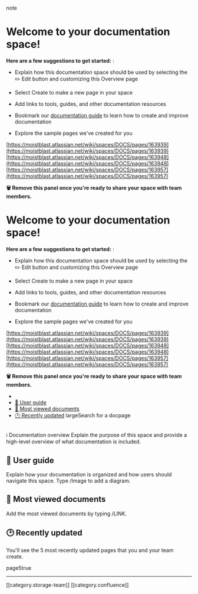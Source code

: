 note
# Welcome to your documentation space!
 **Here are a few suggestions to get started:** :


* Explain how this documentation space should be used by selecting the ✏️ Edit button and customizing this Overview page


* Select Create  to make a new page in your space


* Add links to tools, guides, and other documentation resources


* Bookmark our [documentation guide](https://www.atlassian.com/software/confluence/documentation) to learn how to create and improve documentation


* Explore the sample pages we've created for you



[https://moistblast.atlassian.net/wiki/spaces/DOCS/pages/163939](https://moistblast.atlassian.net/wiki/spaces/DOCS/pages/163939)[https://moistblast.atlassian.net/wiki/spaces/DOCS/pages/163948](https://moistblast.atlassian.net/wiki/spaces/DOCS/pages/163948)[https://moistblast.atlassian.net/wiki/spaces/DOCS/pages/163957](https://moistblast.atlassian.net/wiki/spaces/DOCS/pages/163957)

 **🗑 Remove this panel once you're ready to share your space with team members.** 


# Welcome to your documentation space!
 **Here are a few suggestions to get started:** :


* Explain how this documentation space should be used by selecting the ✏️ Edit button and customizing this Overview page


* Select Create  to make a new page in your space


* Add links to tools, guides, and other documentation resources


* Bookmark our [documentation guide](https://www.atlassian.com/software/confluence/documentation) to learn how to create and improve documentation


* Explore the sample pages we've created for you



[https://moistblast.atlassian.net/wiki/spaces/DOCS/pages/163939](https://moistblast.atlassian.net/wiki/spaces/DOCS/pages/163939)[https://moistblast.atlassian.net/wiki/spaces/DOCS/pages/163948](https://moistblast.atlassian.net/wiki/spaces/DOCS/pages/163948)[https://moistblast.atlassian.net/wiki/spaces/DOCS/pages/163957](https://moistblast.atlassian.net/wiki/spaces/DOCS/pages/163957)

 **🗑 Remove this panel once you're ready to share your space with team members.** 

* [](#)
* [📕 User guide](#📕-user-guide)
* [👀 Most viewed documents](#👀-most-viewed-documents)
* [🕑 Recently updated](#🕑-recently-updated)
largeSearch for a docpage


## 

ℹ️ Documentation overview
Explain the purpose of this space and provide a high-level overview of what documentation is included.


## 📕 User guide
Explain how your documentation is organized and how users should navigate this space. Type /Image to add a diagram.


## 👀 Most viewed documents
Add the most viewed documents by typing /LINK.


## 🕑 Recently updated
You'll see the 5 most recently updated pages that you and your team create.

page5true









*****

[[category.storage-team]] 
[[category.confluence]] 
